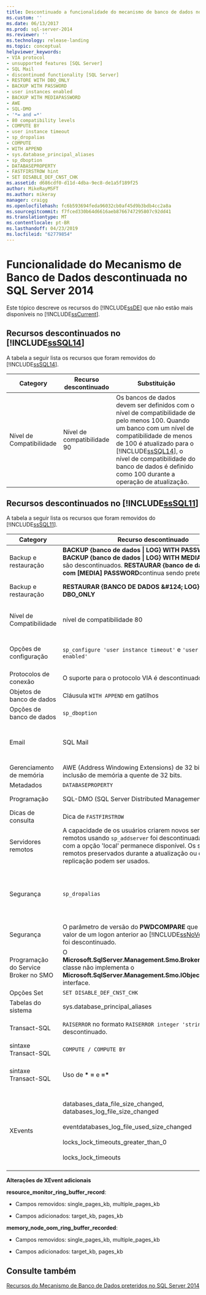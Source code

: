 ```yaml
---
title: Descontinuado a funcionalidade do mecanismo de banco de dados no SQL Server 2014 | Microsoft Docs
ms.custom: ''
ms.date: 06/13/2017
ms.prod: sql-server-2014
ms.reviewer: ''
ms.technology: release-landing
ms.topic: conceptual
helpviewer_keywords:
- VIA protocol
- unsupported features [SQL Server]
- SQL Mail
- discontinued functionality [SQL Server]
- RESTORE WITH DBO_ONLY
- BACKUP WITH PASSWORD
- user instances enabled
- BACKUP WITH MEDIAPASSWORD
- AWE
- SQL-DMO
- '*= and =*'
- 80 compatibility levels
- COMPUTE BY
- user instance timeout
- sp_dropalias
- COMPUTE
- WITH APPEND
- sys.database_principal_aliases
- sp_dboption
- DATABASEPROPERTY
- FASTFIRSTROW hint
- SET DISABLE_DEF_CNST_CHK
ms.assetid: d686cdf0-d11d-4dba-9ec8-de1a5f189f25
author: MikeRayMSFT
ms.author: mikeray
manager: craigg
ms.openlocfilehash: fc6b593694feda96032cb0af45d9b3bdb4cc2a8a
ms.sourcegitcommit: f7fced330b64d6616aeb8766747295807c92dd41
ms.translationtype: MT
ms.contentlocale: pt-BR
ms.lasthandoff: 04/23/2019
ms.locfileid: "62779854"
---
```

# <a name="discontinued-database-engine-functionality-in-sql-server-2014"></a>Funcionalidade do Mecanismo de Banco de Dados descontinuada no SQL Server 2014
  Este tópico descreve os recursos do [!INCLUDE[ssDE](../includes/ssde-md.md)] que não estão mais disponíveis no [!INCLUDE[ssCurrent](../includes/sscurrent-md.md)].  
  
## <a name="discontinued-features-in-includesssql14includessssql14-mdmd"></a>Recursos descontinuados no [!INCLUDE[ssSQL14](../includes/sssql14-md.md)]  
 A tabela a seguir lista os recursos que foram removidos do [!INCLUDE[ssSQL14](../includes/sssql14-md.md)].  
  
|Category|Recurso descontinuado|Substituição|  
|--------------|--------------------------|-----------------|  
|Nível de Compatibilidade|Nível de compatibilidade 90|Os bancos de dados devem ser definidos com o nível de compatibilidade de pelo menos 100. Quando um banco com um nível de compatibilidade de menos de 100 é atualizado para o [!INCLUDE[ssSQL14](../includes/sssql14-md.md)], o nível de compatibilidade do banco de dados é definido como 100 durante a operação de atualização.|  
  
## <a name="discontinued-features-in-includesssql11includessssql11-mdmd"></a>Recursos descontinuados no [!INCLUDE[ssSQL11](../includes/sssql11-md.md)]  
 A tabela a seguir lista os recursos que foram removidos do [!INCLUDE[ssSQL11](../includes/sssql11-md.md)].  
  
|Category|Recurso descontinuado|Substituição|  
|--------------|--------------------------|-----------------|  
|Backup e restauração|**BACKUP {banco de dados &#124; LOG} WITH PASSWORD** e **BACKUP {banco de dados &#124; LOG} WITH MEDIAPASSWORD** são descontinuados. **RESTAURAR {banco de dados &#124; LOG} com [MEDIA] PASSWORD**continua sendo preterido.|None|  
|Backup e restauração|**RESTAURAR {BANCO DE DADOS &AMP;#124; LOG}... WITH DBO_ONLY**|**RESTAURAR {BANCO DE DADOS &AMP;#124; LOG}...... COM RESTRICTED_USER**|  
|Nível de Compatibilidade|nível de compatibilidade 80|Os bancos de dados devem ser definidos com o nível de compatibilidade de pelo menos 90.|  
|Opções de configuração|`sp_configure 'user instance timeout'` e `'user instances enabled'`|Use o recurso de banco de dados local. Para obter mais informações, consulte [utilitário SqlLocalDB](../tools/sqllocaldb-utility.md)|  
|Protocolos de conexão|O suporte para o protocolo VIA é descontinuado.|Em vez disso, use TCP.|  
|Objetos de banco de dados|Cláusula `WITH APPEND` em gatilhos|Recrie o gatilho inteiro.|  
|Opções de banco de dados|`sp_dboption`|`ALTER DATABASE`|  
|Email|SQL Mail|Use o Database Mail. Para obter mais informações, consulte [Database Mail](../relational-databases/database-mail/database-mail.md) e [usar o Database Mail Instead of SQL Mail](../relational-databases/policy-based-management/use-database-mail-instead-of-sql-mail.md).|  
|Gerenciamento de memória|AWE (Address Windowing Extensions) de 32 bits e suporte de inclusão de memória a quente de 32 bits.|Use um sistema operacional de 64 bits.|  
|Metadados|`DATABASEPROPERTY`|`DATABASEPROPERTYEX`|  
|Programação|SQL-DMO (SQL Server Distributed Management Objects)|SQL Server Management Objects (SMO)|  
|Dicas de consulta|Dica de `FASTFIRSTROW`|`OPTION (FAST` *n* `)`.|  
|Servidores remotos|A capacidade de os usuários criarem novos servidores remotos usando `sp_addserver` foi descontinuada. `sp_addserver` com a opção 'local' permanece disponível. Os servidores remotos preservados durante a atualização ou criados pela replicação podem ser usados.|Substitua servidores remotos usando servidores vinculados.|  
|Segurança|`sp_dropalias`|Substitua aliases por uma combinação de contas de usuário e funções de banco de dados. Use `sp_dropalias` para remover aliases em bancos de dados atualizados.|  
|Segurança|O parâmetro de versão do **PWDCOMPARE** que representa um valor de um logon anterior ao [!INCLUDE[ssNoVersion](../includes/ssnoversion-md.md)] 2000 foi descontinuado.|None|  
|Programação do Service Broker no SMO|O **Microsoft.SqlServer.Management.Smo.Broker.BrokerPriority** classe não implementa o **Microsoft.SqlServer.Management.Smo.IObjectPermission** interface.||  
|Opções Set|`SET DISABLE_DEF_CNST_CHK`|Nenhum.|  
|Tabelas do sistema|sys.database_principal_aliases|Use funções em vez de aliases.|  
|Transact-SQL|`RAISERROR` no formato `RAISERROR integer 'string'` foi descontinuado.|Reescreva a instrução usando atual **RAISERROR(...)**  sintaxe.|  
|sintaxe Transact-SQL|`COMPUTE / COMPUTE BY`|Use `ROLLUP`.|  
|sintaxe Transact-SQL|Uso de **\* =** e **=&#42;**|Use a sintaxe de junção ANSI. Para obter mais informações, consulte [FROM (Transact-SQL).](https://msdn.microsoft.com/library/ms177634\(SQL.105\).aspx)|  
|XEvents|databases_data_file_size_changed, databases_log_file_size_changed<br /><br /> eventdatabases_log_file_used_size_changed<br /><br /> locks_lock_timeouts_greater_than_0<br /><br /> locks_lock_timeouts|Substituído pelo evento database_file_size_change, database_file_size_change<br /><br /> database_file_size_change event<br /><br /> lock_timeout_greater_than_0<br /><br /> lock_timeout|  
  
 **Alterações de XEvent adicionais**  
  
 **resource_monitor_ring_buffer_record**:  
  
-   Campos removidos: single_pages_kb, multiple_pages_kb  
  
-   Campos adicionados: target_kb, pages_kb  
  
 **memory_node_oom_ring_buffer_recorded**:  
  
-   Campos removidos: single_pages_kb, multiple_pages_kb  
  
-   Campos adicionados: target_kb, pages_kb  
  
## <a name="see-also"></a>Consulte também  
 [Recursos do Mecanismo de Banco de Dados preteridos no SQL Server 2014](deprecated-database-engine-features-in-sql-server-2016.md)  
  
  
